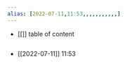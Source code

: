 ```yaml
---
alias: [2022-07-11,11:53,,,,,,,,,,,]
---
```

- [[]]
table of content
```toc
```

- [[2022-07-11]] 11:53
